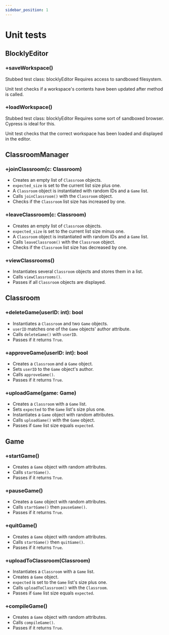 ```yaml
---
sidebar_position: 1
---
```

# Unit tests

## BlocklyEditor

### +saveWorkspace()

Stubbed test class: blocklyEditor
Requires access to sandboxed filesystem.

Unit test checks if a workspace's contents have been updated after method is called.

### +loadWorkspace()

Stubbed test class: blocklyEditor
Requires some sort of sandboxed browser. Cypress is ideal for this.

Unit test checks that the correct workspace has been loaded and displayed in the editor.

## ClassroomManager 

### +joinClassroom(c: Classroom)
- Creates an empty list of `Classroom` objects.
- `expected_size` is set to the current list size plus one.
- A `Classroom` object is instantiated with random IDs and a `Game` list.
- Calls `joinClassroom()` with the `Classroom` object.
- Checks if the `Classroom` list size has increased by one.

### +leaveClassroom(c: Classroom) 
- Creates an empty list of `Classroom` objects.
- `expected_size` is set to the current list size minus one.
- A `Classroom` object is instantiated with random IDs and a `Game` list.
- Calls `leaveClassroom()` with the `Classroom` object.
- Checks if the `Classroom` list size has decreased by one.

### +viewClassrooms() 
- Instantiates several `Classroom` objects and stores them in a list.
- Calls `viewClassrooms()`.
- Passes if all `Classroom` objects are displayed.

## Classroom 

### +deleteGame(userID: int): bool
- Instantiates a `Classroom` and two `Game` objects.
- `userID` matches one of the `Game` objects' author attribute.
- Calls `deleteGame()` with `userID`.
- Passes if it returns `True`.

### +approveGame(userID: int): bool
- Creates a `Classroom` and a `Game` object.
- Sets `userID` to the `Game` object's author.
- Calls `approveGame()`.
- Passes if it returns `True`.

### +uploadGame(game: Game)
- Creates a `Classroom` with a `Game` list.
- Sets `expected` to the `Game` list's size plus one.
- Instantiates a `Game` object with random attributes.
- Calls `uploadGame()` with the `Game` object.
- Passes if `Game` list size equals `expected`.

## Game

### +startGame()
- Creates a `Game` object with random attributes.
- Calls `startGame()`.
- Passes if it returns `True`.

### +pauseGame()
- Creates a `Game` object with random attributes.
- Calls `startGame()` then `pauseGame()`.
- Passes if it returns `True`.

### +quitGame()
- Creates a `Game` object with random attributes.
- Calls `startGame()` then `quitGame()`.
- Passes if it returns `True`.

### +uploadToClassroom(Classroom)
- Instantiates a `Classroom` with a `Game` list.
- Creates a `Game` object.
- `expected` is set to the `Game` list's size plus one.
- Calls `uploadToClassroom()` with the `Classroom`.
- Passes if `Game` list size equals `expected`.

### +compileGame()
- Creates a `Game` object with random attributes.
- Calls `compileGame()`.
- Passes if it returns `True`.
